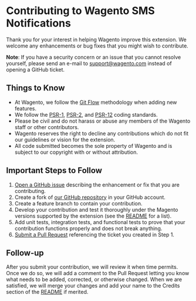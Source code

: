 # Contributing to Wagento SMS Notifications

Thank you for your interest in helping Wagento improve this extension. We
welcome any enhancements or bug fixes that you might wish to contribute.

**Note**: If you have a security concern or an issue that you cannot resolve
yourself, please send an e-mail to [support@wagento.com] instead of opening a
GitHub ticket.

## Things to Know

* At Wagento, we follow the [Git Flow] methodology when adding new features.
* We follow the [PSR-1], [PSR-2], and [PSR-12] coding standards.
* Please be civil and do not harass or abuse any members of the Wagento staff
or other contributors.
* Wagento reserves the right to decline any contributions which do not fit
our guidelines or vision for the extension.
* All code submitted becomes the sole property of Wagento and is subject to our
copyright with or without attribution.

## Important Steps to Follow

1. [Open a GitHub issue][issue] describing the enhancement or fix that you are
contributing.
2. Create a fork of [our GitHub repository][repository] in your GitHub account.
3. Create a feature branch to contain your contribution.
4. Develop your contribution and test it thoroughly under the Magento versions
supported by the extension (see the [README] for a list).
5. Add unit tests, integration tests, and functional tests to prove that your
contribution functions properly and does not break anything.
6. [Submit a Pull Request][pr] referencing the ticket you created in Step 1.

## Follow-up

After you submit your contribution, we will review it when time permits. Once we
do so, we will add a comment to the Pull Request letting you know what needs to
be added, corrected, or otherwise changed. When we are satisfied, we will merge
your changes and add your name to the Credits section of the [README] if
merited.

[support@wagento.com]: mailto:support@wagento.com?subject=[SMS%20Notifications]%20
[Git Flow]: http://nvie.com/posts/a-successful-git-branching-model/
[PSR-1]: https://www.php-fig.org/psr/psr-1/
[PSR-2]: https://www.php-fig.org/psr/psr-2/
[PSR-12]: https://github.com/php-fig/fig-standards/blob/master/proposed/extended-coding-style-guide.md
[repository]: https://github.com/wagento/sms-notifications
[issue]: https://github.com/wagento/sms-notifications/issues
[pr]: https://github.com/wagento/sms-notifications/compare
[README]: ./README.md